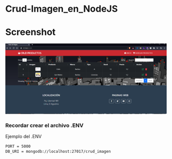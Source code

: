 # Crud-Imagen_en_NodeJS
# Screenshot
![](docs/imagen.png)

### Recordar crear el archivo .ENV

Ejemplo del .ENV

```
PORT = 5000
DB_URI = mongodb://localhost:27017/crud_imagen
```
